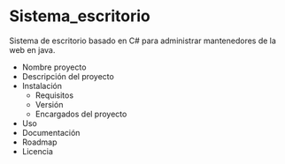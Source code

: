 # Sistema_escritorio
Sistema de escritorio basado en C# para administrar mantenedores de la web en java.

- Nombre proyecto
- Descripción del proyecto
- Instalación
	- Requisitos
	- Versión
	- Encargados del proyecto
- Uso
- Documentación
- Roadmap
- Licencia
